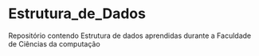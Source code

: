 # Estrutura_de_Dados
Repositório contendo Estrutura de dados aprendidas durante a Faculdade de Ciências da computação
